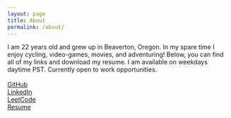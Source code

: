 ```yaml
---
layout: page
title: About
permalink: /about/
---
```


I am 22 years old and grew up in Beaverton, Oregon. In my spare time I enjoy cycling, video-games, movies, and adventuring! Below, you can find all of my links and download my resume. I am available on weekdays daytime PST. Currently open to work opportunities.
\
\
[GitHub](https://github.com/samuelwoodsl)  
[LinkedIn](https://www.linkedin.com/in/samuellwoods/)   
[LeetCode](https://leetcode.com/)\
[Resume](htts://samuellwoods.github.io/Pages/Resume_SW) 
